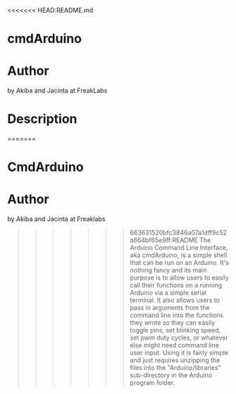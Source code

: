 <<<<<<< HEAD:README.md
# cmdArduino

# Author
by Akiba and Jacinta at FreakLabs

# Description
=======
# CmdArduino

# Author
by Akiba and Jacinta at Freaklabs

>>>>>>> 663631520bfc3846a07a1dff9c52a664bf65e9ff:README
The Arduino Command Line Interface, aka cmdArduino, is a simple shell that can
be run on an Arduino. It's nothing fancy and its main purpose is to allow users
to easily call their functions on a running Arduino via a simple serial
terminal. It also allows users to pass in arguments from the command line into
the functions they wrote so they can easily toggle pins, set blinking speed,
set pwm duty cycles, or whatever else might need command line user input. Using
it is fairly simple and just requires unzipping the files into the
"Arduino/libraries" sub-directory in the Arduino program folder.

